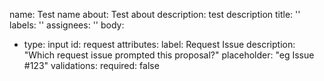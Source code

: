name: Test name
about: Test about
description: test description
title: ''
labels: ''
assignees: ''
body:
  - type: input
    id: request
    attributes:
      label: Request Issue
      description: "Which request issue prompted this proposal?"
      placeholder: "eg Issue #123"
    validations:
      required: false
